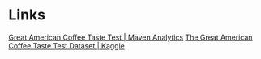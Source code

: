 # Links
[Great American Coffee Taste Test | Maven Analytics](https://mavenanalytics.io/challenges/maven-coffee-challenge/7b0dc5df-8a27-4a05-b634-75e61615d1e1)
[The Great American Coffee Taste Test Dataset | Kaggle](https://www.kaggle.com/datasets/umerhaddii/the-great-american-coffee-taste-test-dataset)

